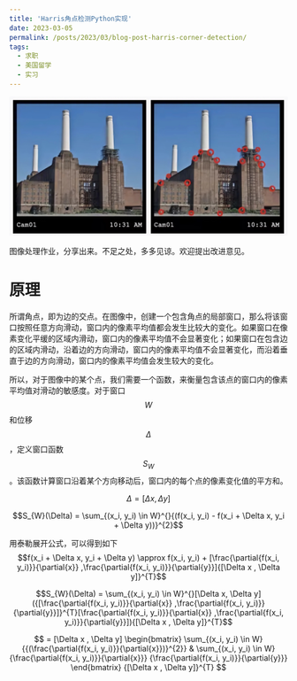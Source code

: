 ```yaml
---
title: 'Harris角点检测Python实现'
date: 2023-03-05
permalink: /posts/2023/03/blog-post-harris-corner-detection/
tags:
  - 求职
  - 美国留学
  - 实习
---
```

<img src='/images/blog/2023-harris-corner-detection/corner-detection-1.jpeg'>

图像处理作业，分享出来。不足之处，多多见谅。欢迎提出改进意见。

原理
======
所谓角点，即为边的交点。在图像中，创建一个包含角点的局部窗口，那么将该窗口按照任意方向滑动，窗口内的像素平均值都会发生比较大的变化。如果窗口在像素变化平缓的区域内滑动，窗口内的像素平均值不会显著变化；如果窗口在包含边的区域内滑动，沿着边的方向滑动，窗口内的像素平均值不会显著变化，而沿着垂直于边的方向滑动，窗口内的像素平均值会发生较大的变化。

所以，对于图像中的某个点，我们需要一个函数，来衡量包含该点的窗口内的像素平均值对滑动的敏感度。对于窗口$$W$$和位移$$\Delta$$，定义窗口函数$$S_{W}$$。该函数计算窗口沿着某个方向移动后，窗口内的每个点的像素变化值的平方和。

$$\Delta = [\Delta x, \Delta y]$$

$$S_{W}(\Delta) = \sum_{(x_i, y_i) \in W}^{}{(f(x_i, y_i) - f(x_i + \Delta x, y_i + \Delta y))}^{2}$$

用泰勒展开公式，可以得到如下
$$f(x_i + \Delta x, y_i + \Delta y) \approx f(x_i, y_i) + [\frac{\partial{f(x_i, y_i)}}{\partial{x}} ,\frac{\partial{f(x_i, y_i)}}{\partial{y}}]{[\Delta x , \Delta y]}^{T}$$

$$S_{W}(\Delta) = \sum_{(x_i, y_i) \in W}^{}[\Delta x, \Delta y]({[\frac{\partial{f(x_i, y_i)}}{\partial{x}} ,\frac{\partial{f(x_i, y_i)}}{\partial{y}}]}^{T}[\frac{\partial{f(x_i, y_i)}}{\partial{x}} ,\frac{\partial{f(x_i, y_i)}}{\partial{y}}]){[\Delta x , \Delta y]}^{T}$$

$$
= [\Delta x , \Delta y]
\begin{bmatrix}  
\sum_{(x_i, y_i) \in W}{{(\frac{\partial{f(x_i, y_i)}}{\partial{x}})}^{2}} & \sum_{(x_i, y_i) \in W}{\frac{\partial{f(x_i, y_i)}}{\partial{x}}} {\frac{\partial{f(x_i, y_i)}}{\partial{y}}}
\end{bmatrix} 
{[\Delta x , \Delta y]}^{T} 
$$